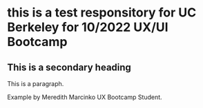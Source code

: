# this is a test responsitory for UC Berkeley for 10/2022 UX/UI Bootcamp
## This is a secondary heading

This is a paragraph.

Example by Meredith Marcinko UX Bootcamp Student.
